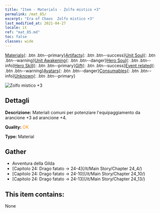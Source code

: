 ```yaml
---
title: "Item - Materials - Zolfo mistico +3"
permalink: /mat_85/
excerpt: "Era of Chaos  Zolfo mistico +3"
last_modified_at: 2021-04-27
locale: it
ref: "mat_85.md"
toc: false
classes: wide
---
```

 [Materials](/ItemsIT/){: .btn .btn--primary}[Artifacts](/ItemsIT/Artifacts/){: .btn .btn--success}[Unit Soul](/ItemsIT/UnitSoul/){: .btn .btn--warning}[Unit Awakening](/ItemsIT/UnitAwakening/){: .btn .btn--danger}[Hero Soul](/ItemsIT/HeroSoul/){: .btn .btn--info}[Hero Skill](/ItemsIT/HeroSkill/){: .btn .btn--primary}[Gift](/ItemsIT/Gift/){: .btn .btn--success}[Event related](/ItemsIT/Events/){: .btn .btn--warning}[Avatars](/ItemsIT/Avatars/){: .btn .btn--danger}[Consumables](/ItemsIT/Consumables/){: .btn .btn--info}[Unknown](/ItemsIT/Unknown/){: .btn .btn--primary}

 ![Zolfo mistico +3](/images/t/i_cailiao_liuhuang3.png)

## Dettagli
 **Descrizione:** Materiali comuni per potenziare l'equipaggiamento da arancione +3 ad arancione +4.

 **Quality:** <span style="color: #FF8C00">OK</span>

 **Type:** Material

## Gather

*    Avventura della Gilda 
*    [Capitolo 24: Drago fatato -> 24-4](/it/Main Story/Chapter 24_4/) 
*    [Capitolo 24: Drago fatato -> 24-10](/it/Main Story/Chapter 24_10/) 
*    [Capitolo 24: Drago fatato -> 24-13](/it/Main Story/Chapter 24_13/) 

## This item contains:

  None

